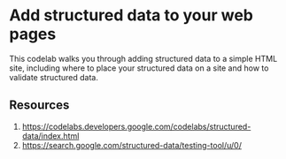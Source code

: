 # Add structured data to your web pages

This codelab walks you through adding structured data to a simple HTML site, including where to place your structured data on a site and how to validate structured data.

## Resources

1. https://codelabs.developers.google.com/codelabs/structured-data/index.html
2. https://search.google.com/structured-data/testing-tool/u/0/

